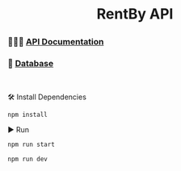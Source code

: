 # <p align="center">RentBy API</p>

### 🧑🏻‍💻 [API Documentation](https://documenter.getpostman.com/view/21560407/2sA3QtcqVQ)

### 📂 [Database](https://console.firebase.google.com/project/rent-by/firestore/databases/-default-/data/~2Fusers)

##
\
🛠️ Install Dependencies    
```bash
npm install 
```
▶ Run
```bash
npm run start 
```
```bash
npm run dev 
```
